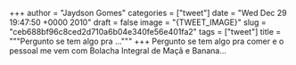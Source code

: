 
+++
author = "Jaydson Gomes"
categories = ["tweet"]
date = "Wed Dec 29 19:47:50 +0000 2010"
draft = false
image = "{TWEET_IMAGE}"
slug = "ceb688bf96c8ced2d710a6b04e340fe56e401fa2"
tags = ["tweet"]
title = """Pergunto se tem algo pra ..."""
+++
Pergunto se tem algo pra comer e o pessoal me vem com Bolacha Integral de Maçã e Banana...
